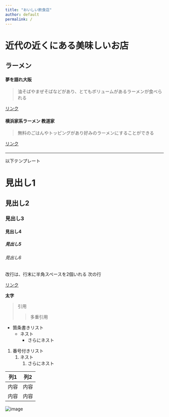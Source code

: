 ```yaml
---
title: "おいしい飲食店"
author: default
permalink: /
---
```

# 近代の近くにある美味しいお店  
## ラーメン  
#### 夢を語れ大阪
> 油そばやまぜそばなどがあり、とてもボリュームがあるラーメンが食べられる

[リンク](https://maps.app.goo.gl/CWFrE8paeJTCaCeT8)
#### 横浜家系ラーメン 教道家
> 無料のごはんやトッピングがあり好みのラーメンにすることができる

[リンク](https://maps.app.goo.gl/fBXfNRkucKeSVmkv5)
####



---

以下テンプレート

# 見出し1
## 見出し2
### 見出し3
#### 見出し4
##### 見出し5
###### 見出し6

改行は、行末に半角スペースを2個いれる
次の行

[リンク](https://www.google.co.jp/)

**太字**

> 引用
>> 多重引用


- 箇条書きリスト
  - ネスト
    - さらにネスト


1. 番号付きリスト
   1. ネスト
      1. さらにネスト


| 列1  | 列2  |
|-----|-----|
| 内容  | 内容  |
| 内容  | 内容  |

![image](/GHPages_WebSite/assets/images/logo-150.png)
